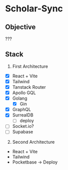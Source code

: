# Scholar-Sync

## Objective

???

## Stack

1. First Architecture

  - [x] React + Vite
  - [x] Tailwind
  - [x] Tanstack Router
  - [x] Apollo GQL
  - [x] Golang
    - [x] Gin 
  - [x] GraphQL
  - [x] SurrealDB
    - [ ] deploy
  - [ ] Socket.io?
  - [ ] Supabase

2. Second Architecture

  - React + Vite
  - Tailwind
  - Pocketbase -> Deploy
